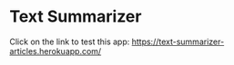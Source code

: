 # Text Summarizer

Click on the link to test this app: https://text-summarizer-articles.herokuapp.com/

